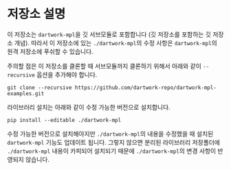 # 저장소 설명

이 저장소는 `dartwork-mpl`을 깃 서브모듈로 포함합니다 (깃 저장소를 포함하는 깃 저장소 개념). 따라서 이 저장소에 있는
`./dartwork-mpl`의 수정 사항은 `dartwork-mpl`의 원격 저장소에 푸쉬할 수 있습니다. 

주의할 점은 이 저장소를 클론할 때 서브모듈까지 클론하기 위해서 아래와 같이 `--recursive` 옵션을 추가해야 합니다.

```
git clone --recursive https://github.com/dartwork-repo/dartwork-mpl-examples.git
```

라이브러리 설치는 아래와 같이 수정 가능한 버전으로 설치합니다.

```
pip install --editable ./dartwork-mpl
```

수정 가능한 버전으로 설치해야지만 `./dartwork-mpl`의 내용을 수정했을 때 설치된 `dartwork-mpl`
기능도 업데이트 됩니다. 그렇지 않으면 분리된 라이브러리 저장폴더에 `./dartwork-mpl` 내용이 카피되어 
설치되기 때문에 `./dartwork-mpl`의 변경 사항이 반영되지 않습니다.